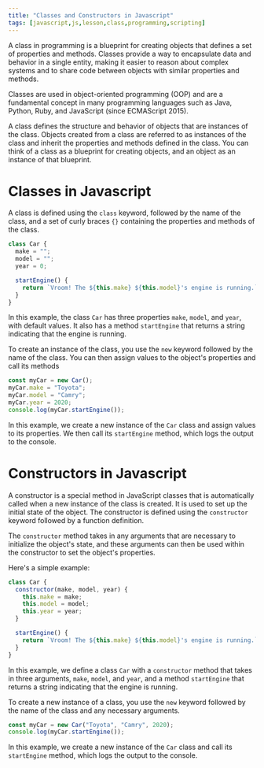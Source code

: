 ```yaml
---
title: "Classes and Constructors in Javascript"
tags: [javascript,js,lesson,class,programming,scripting]
---
```


A class in programming is a blueprint for creating objects that defines a set of properties and methods. Classes provide a way to encapsulate data and behavior in a single entity, making it easier to reason about complex systems and to share code between objects with similar properties and methods.

Classes are used in object-oriented programming (OOP) and are a fundamental concept in many programming languages such as Java, Python, Ruby, and JavaScript (since ECMAScript 2015).

A class defines the structure and behavior of objects that are instances of the class. Objects created from a class are referred to as instances of the class and inherit the properties and methods defined in the class. You can think of a class as a blueprint for creating objects, and an object as an instance of that blueprint.

# Classes in Javascript

A class is defined using the `class` keyword, followed by the name of the class, and a set of curly braces `{}` containing the properties and methods of the class.

```js
class Car {
  make = "";
  model = "";
  year = 0;

  startEngine() {
    return `Vroom! The ${this.make} ${this.model}'s engine is running.`;
  }
}

```

In this example, the class `Car` has three properties `make`, `model`, and `year`, with default values. It also has a method `startEngine` that returns a string indicating that the engine is running.

To create an instance of the class, you use the `new` keyword followed by the name of the class. You can then assign values to the object's properties and call its methods

```js
const myCar = new Car();
myCar.make = "Toyota";
myCar.model = "Camry";
myCar.year = 2020;
console.log(myCar.startEngine());

```

In this example, we create a new instance of the `Car` class and assign values to its properties. We then call its `startEngine` method, which logs the output to the console.

# Constructors in Javascript

A constructor is a special method in JavaScript classes that is automatically called when a new instance of the class is created. It is used to set up the initial state of the object. The constructor is defined using the `constructor` keyword followed by a function definition.

The `constructor` method takes in any arguments that are necessary to initialize the object's state, and these arguments can then be used within the constructor to set the object's properties.

Here's a simple example:

```js
class Car {
  constructor(make, model, year) {
    this.make = make;
    this.model = model;
    this.year = year;
  }

  startEngine() {
    return `Vroom! The ${this.make} ${this.model}'s engine is running.`;
  }
}

```

In this example, we define a class `Car` with a `constructor` method that takes in three arguments, `make`, `model`, and `year`, and a method `startEngine` that returns a string indicating that the engine is running.

To create a new instance of a class, you use the `new` keyword followed by the name of the class and any necessary arguments.

```js
const myCar = new Car("Toyota", "Camry", 2020);
console.log(myCar.startEngine());

```

In this example, we create a new instance of the `Car` class and call its `startEngine` method, which logs the output to the console.

